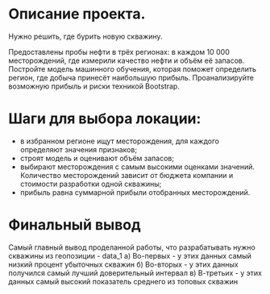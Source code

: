 # Описание проекта.    
Нужно решить, где бурить новую скважину.     

Предоставлены пробы нефти в трёх регионах: в каждом 10 000 месторождений, где измерили качество нефти и объём её запасов. Постройте модель машинного обучения, которая поможет определить регион, где добыча принесёт наибольшую прибыль. Проанализируйте возможную прибыль и риски техникой Bootstrap.     

# Шаги для выбора локации:     

- в избранном регионе ищут месторождения, для каждого определяют значения признаков;     
- строят модель и оценивают объём запасов;     
- выбирают месторождения с самым высокими оценками значений. Количество месторождений зависит от бюджета компании и стоимости разработки одной скважины;     
- прибыль равна суммарной прибыли отобранных месторождений.   

# Финальный вывод
Самый главный вывод проделанной работы, что разрабатывать нужно скважины из геопозиции - data_1
а) Во-первых - у этих данных самый низкий процент убыточных скважин
б) Во-вторых - у этих данных получился самый лучший доверительный интервал
в) В-третьих - у этих данных самый высокий показатель среднего из топовых скважин


